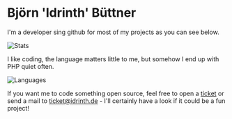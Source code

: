 # Björn 'Idrinth' Büttner

I'm a developer sing github for most of my projects as you can see below.

![Stats](https://github-readme-stats.vercel.app/api?username=idrinth&count_private=true&theme=chartreuse-dark&show_icons=true)

I like coding, the language matters little to me, but somehow I end up with PHP quiet often.

![Languages](https://github-readme-stats.vercel.app/api/top-langs/?username=idrinth&theme=chartreuse-dark&langs_count=10&layout=compact)

If you want me to code something open source, feel free to open a [ticket](https://tickets.idrinth.de) or send a mail to ticket@idrinth.de - I'll certainly have a look if it could be a fun project!
